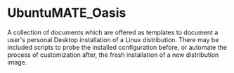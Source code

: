 # UbuntuMATE_Oasis
A collection of documents which are offered as templates to document a user's personal Desktop installation of a Linux distribution.  There may be included scripts to probe the installed configuration before, or automate the process of customization after, the fresh installation of a new distribution image.
